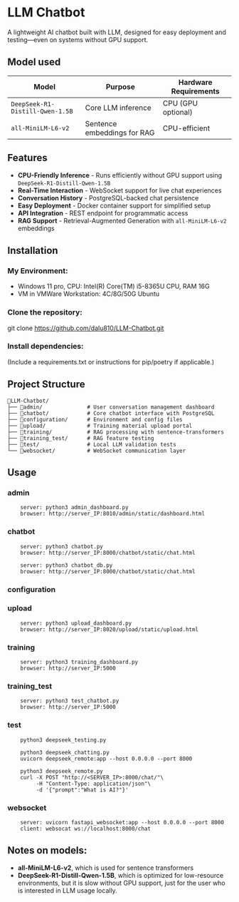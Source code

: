 
# LLM Chatbot
A lightweight AI chatbot built with LLM, designed for easy deployment and testing—even on systems without GPU support.

## Model used
|Model  |Purpose  |Hardware Requirements  |
|-------|---------|-----------------------|
| `DeepSeek-R1-Distill-Qwen-1.5B` | Core LLM inference | CPU (GPU optional) |
| `all-MiniLM-L6-v2` | Sentence embeddings for RAG | CPU-efficient |

## Features

- **CPU-Friendly Inference** - Runs efficiently without GPU support using `DeepSeek-R1-Distill-Qwen-1.5B`
- **Real-Time Interaction** - WebSocket support for live chat experiences
- **Conversation History** - PostgreSQL-backed chat persistence
- **Easy Deployment** - Docker container support for simplified setup
- **API Integration** - REST endpoint for programmatic access
- **RAG Support** - Retrieval-Augmented Generation with `all-MiniLM-L6-v2` embeddings

## Installation

### My Environment:
- Windows 11 pro, CPU: Intel(R) Core(TM) i5-8365U CPU, RAM 16G
- VM in VMWare Workstation: 4C/8G/50G Ubuntu

### Clone the repository:
git clone https://github.com/dalu810/LLM-Chatbot.git

### Install dependencies:
(Include a requirements.txt or instructions for pip/poetry if applicable.)

## Project Structure
```
📁LLM-Chatbot/
├── 📁admin/              # User conversation management dashboard
├── 📁chatbot/            # Core chatbot interface with PostgreSQL
├── 📁configuration/      # Environment and config files
├── 📁upload/             # Training material upload portal
├── 📁training/           # RAG processing with sentence-transformers
├── 📁training_test/      # RAG feature testing
├── 📁test/               # Local LLM validation tests
└── 📁websocket/          # WebSocket communication layer
```

## Usage

### admin
```
    server: python3 admin_dashboard.py
    browser: http://server_IP:8010/admin/static/dashboard.html
```
### chatbot
```
    server: python3 chatbot.py
    browser: http://server_IP:8000/chatbot/static/chat.html

    server: python3 chatbot_db.py
    browser: http://server_IP:8000/chatbot/static/chat.html
```

### configuration

### upload
```
    server: python3 upload_dashboard.py
    browser: http://server_IP:8020/upload/static/upload.html
```
### training
```
    server: python3 training_dashboard.py
    browser: http://server_IP:5000
```

### training_test
```
    server: python3 test_chatbot.py
    browser: http://server_IP:5000
```

### test
```
    python3 deepseek_testing.py	

    python3 deepseek_chatting.py
    uvicorn deepseek_remote:app --host 0.0.0.0 --port 8000

    python3 deepseek_remote.py
    curl -X POST "http://<SERVER_IP>:8000/chat/"\ 
         -H "Content-Type: application/json"\ 
         -d '{"prompt":"What is AI?"}'
```

### websocket
```
    server: uvicorn fastapi_websocket:app --host 0.0.0.0 --port 8000
    client: websocat ws://localhost:8000/chat
```


##  Notes on models:

- **all-MiniLM-L6-v2**, which is used for sentence transformers
- **DeepSeek-R1-Distill-Qwen-1.5B**, which is optimized for low-resource environments, but it is slow without GPU support, just for the user who is interested in LLM usage locally.
